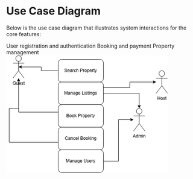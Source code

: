 # Use Case Diagram
Below is the use case diagram that illustrates system interactions for the core features:

User registration and authentication
Booking and payment
Property management
![alt text](image.png)